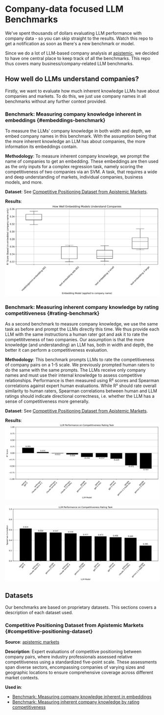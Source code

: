 # Company-data focused LLM Benchmarks
We've spent thousands of dollars evaluating LLM performance with company data - so you can skip straight to the results.
Watch this repo to get a notification as soon as there's a new benchmark or model.

Since we do a lot of LLM-based company analysis at [apistemic](https://apistemic.com),
we decided to have one central place to keep track of all the benchmarks.
This repo thus covers many business/company-related LLM benchmarks.

## How well do LLMs understand companies?
Firstly, we want to evaluate how much inherent knowledge LLMs have about companies and markets.
To do this, we just use company names in all benchmarks without any further context provided.

### Benchmark: Measuring company knowledge inherent in embeddings {#embeddings-benchmark}
To measure the LLMs' company knowledge in both width and depth,
we embed company names in this benchmark.
With the assumption being that the more inherent knowledge an LLM has about companies,
the more information its embeddings contain.

**Methodology**:
To measure inherent company knowlege, we prompt the name of companies to get an embedding.
These embeddings are then used as the only inputs for a complex regression task, 
namely scoring the competitiveness of two companies via an SVM.
A task, that requires a wide and deep understanding of markets, individual companies, business models, and more.

**Dataset**:
See [Competitive Positioning Dataset from Apistemic Markets](#competitive-positioning-dataset).

**Results**:
![benchmark of LLM embeddings](.data/plots/r2-scores-boxplot.png)

### Benchmark: Measuring inherent company knowledge by rating competitiveness {#rating-benchmark}
As a second benchmark to measure company knowledge, 
we use the same task as before and prompt the LLMs directly this time.
We thus provide each LLM with the same instructions a human rater got 
and ask it to rate the competititveness of two companies.
Our assumption is that the more knowledge (and understanding) an LLM has, both in width and depth,
the better it can perform a competitiveness evaluation.

**Methodology**:
This benchmark prompts LLMs to rate the competitiveness of company pairs on a 1-5 scale.
We previously prompted human raters to do the same with the same prompts.
The LLMs receive only company names and must use their internal knowledge to assess competitive relationships. 
Performance is then measured using R² scores and Spearman correlations against expert human evaluations.
While R² should rate overall similarity to human raters, 
Spearman correlations between human and LLM ratings should indicate directional correctness,
i.e. whether the LLM has a sense of competitiveness more generally.

**Dataset**:
See [Competitive Positioning Dataset from Apistemic Markets](#competitive-positioning-dataset).

**Results**:
![LLM R² scores](.data/plots/r2-scores-barplot.png)

![LLM Spearman correlations](.data/plots/spearman-correlations-barplot.png)

## Datasets

Our benchmarks are based on proprietary datasets.
This sections covers a description of each dataset used.

### Competitive Positioning Dataset from Apistemic Markets {#competitive-positioning-dataset}

**Source**: [apistemic markets](https://markets.apistemic.com)

**Description**: 
Expert evaluations of competitive positioning between company pairs, 
where industry professionals assessed relative competitiveness using a standardized five-point scale. 
These assessments span diverse sectors, encompassing companies of varying sizes and geographic locations 
to ensure comprehensive coverage across different market contexts.

**Used in**:
- [Benchmark: Measuring company knowledge inherent in embeddings](#embeddings-benchmark)
- [Benchmark: Measuring inherent company knowledge by rating competitiveness](#rating-benchmark)
